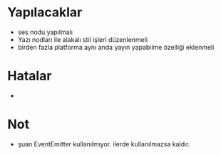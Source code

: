 # Yapılacaklar

- ses nodu yapılmalı
- Yazı nodları ile alakalı stil işleri düzenlenmeli
- birden fazla platforma aynı anda yayın yapabilme özelliği eklenmeli

# Hatalar

-

# Not

- şuan EventEmitter kullanılmıyor. ilerde kullanılmazsa kaldır.
